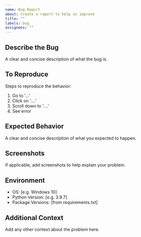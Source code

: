 ```yaml
---
name: Bug Report
about: Create a report to help us improve
title: ""
labels: bug
assignees: ""
---
```


## Describe the Bug

A clear and concise description of what the bug is.

## To Reproduce

Steps to reproduce the behavior:

1. Go to '...'
2. Click on '....'
3. Scroll down to '....'
4. See error

## Expected Behavior

A clear and concise description of what you expected to happen.

## Screenshots

If applicable, add screenshots to help explain your problem.

## Environment

- OS: [e.g. Windows 10]
- Python Version: [e.g. 3.9.7]
- Package Versions: [from requirements.txt]

## Additional Context

Add any other context about the problem here.
